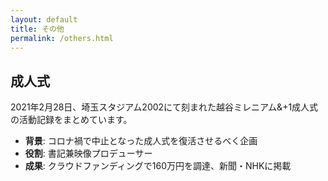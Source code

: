 ```yaml
---
layout: default
title: その他
permalink: /others.html
---
```


## 成人式
2021年2月28日、埼玉スタジアム2002にて刻まれた越谷ミレニアム&+1成人式の活動記録をまとめています。<br>
- **背景**: コロナ禍で中止となった成人式を復活させるべく企画
- **役割**: 書記兼映像プロデューサー
- **成果**: クラウドファンディングで160万円を調達、新聞・NHKに掲載